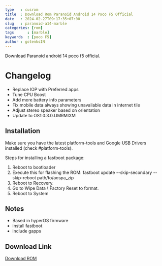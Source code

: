 ```yaml
---
type   : cusrom
title  : Download Rom Paranoid Android 14 Poco F5 Official
date   : 2024-02-27T09:17:35+07:00
slug   : paranoid-a14-marble
categories: [rom]
tags      : [marble]
keywords  : [poco F5]
author : gotenksIN
---
```


Download Paranoid android 14 poco f5 official.

# Changelog
- Replace IOP with Preferred apps
- Tune CPU Boost
- Add more battery info parameters
- Fix mobile data always showing unavailable data in internet tile
- Adjust stereo speaker based on orientation
- Update to OS1.0.3.0.UMRMIXM

## Installation
Make sure you have the latest platform-tools and Google USB Drivers installed (check #platform-tools).

Steps for installing a fastboot package:
1. Reboot to bootloader
2. Execute this for flashing the ROM:
fastboot update --skip-secondary --skip-reboot path/to/aospa_zip
3. Reboot to Recovery.
4. Go to Wipe Data \ Factory Reset to format.
5. Reboot to System

## Notes
- Based in hyperOS firmware 
- install fastboot
- include gapps

## Download Link
[Download ROM](https://mirror.codebucket.de/gotenks/unofficial/aospa-uvite-unofficial-marble-20240226-image.zip)

